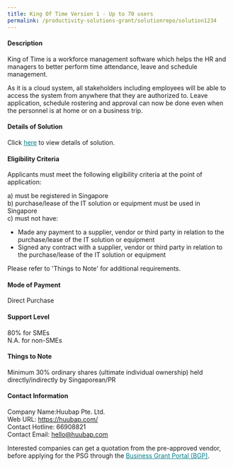 ```yaml
---
title: King Of Time Version 1 - Up to 70 users
permalink: /productivity-solutions-grant/solutionrepo/solution1234
---
```


#### Description

King of Time is a workforce management software which helps the HR and managers to better perform time attendance, leave and schedule management.

As it is a cloud system, all stakeholders including employees will be able to access the system from anywhere that they are authorized to. Leave application, schedule rostering and approval can now be done even when the personnel is at home or on a business trip.

#### Details of Solution

Click <a href='https://govassist.gobusiness.gov.sg/images/psg/Desensitised_Huubap_20200187_Annex_3_Part_3.pdf' style='color:#037e8a'>here</a> to view details of solution.

#### Eligibility Criteria

Applicants must meet the following eligibility criteria at the point of application:

a) must be registered in Singapore <br>
b) purchase/lease of the IT solution or equipment must be used in Singapore <br>
c) must not have:
- Made any payment to a supplier, vendor or third party in relation to the purchase/lease of the IT solution or equipment
- Signed any contract with a supplier, vendor or third party in relation to the purchase/lease of the IT solution or equipment

Please refer to 'Things to Note' for additional requirements.

#### Mode of Payment
Direct Purchase

#### Support Level
80% for SMEs <br>
N.A. for non-SMEs

#### Things to Note
Minimum 30% ordinary shares (ultimate individual ownership) held directly/indirectly by Singaporean/PR

#### Contact Information
Company Name:Huubap Pte. Ltd. <br>Web URL: https://huubap.com/ <br>Contact Hotline: 66908821 <br>Contact Email: hello@huubap.com <br>

Interested companies can get a quotation from the pre-approved vendor, before applying for the PSG through the <a target='_blank' style='color:#037e8a' href='https://www.businessgrants.gov.sg/'>Business Grant Portal (BGP)</a>.
